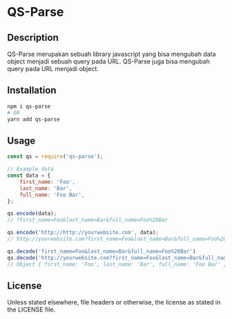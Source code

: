 # QS-Parse

## Description

QS-Parse merupakan sebuah library javascript yang bisa mengubah data object menjadi sebuah query pada URL. QS-Parse juga bisa mengubah query pada URL menjadi object.

## Installation

```bash
npm i qs-parse
# OR
yarn add qs-parse
```

## Usage

```javascript
const qs = require('qs-parse');

// Example data
const data = {
    first_name: 'Foo',
    last_name: 'Bar',
    full_name: 'Foo Bar',
};

qs.encode(data);
// ?first_name=Foo&last_name=Bar&full_name=Foo%20Bar

qs.encode('http://http://yourwebsite.com', data);
// http://yourwebsite.com?first_name=Foo&last_name=Bar&full_name=Foo%20Bar

qs.decode('first_name=Foo&last_name=Bar&full_name=Foo%20Bar')
qs.decode('http://yourwebsite.com?first_name=Foo&last_name=Bar&full_name=Foo%20Bar')
// Object { first_name: 'Foo', last_name: 'Bar', full_name: 'Foo Bar' }

```

## License

Unless stated elsewhere, file headers or otherwise, the license as stated in the LICENSE file.
